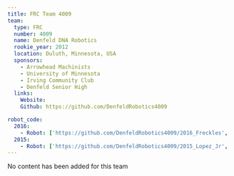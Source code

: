 ```yaml
---
title: FRC Team 4009
team:
  type: FRC
  number: 4009
  name: Denfeld DNA Robotics
  rookie_year: 2012
  location: Duluth, Minnesota, USA
  sponsors:
    - Arrowhead Machinists
    - University of Minnesota
    - Irving Community Club
    - Denfeld Senior High
  links:
    Website:
    Github: https://github.com/DenfeldRobotics4009

robot_code:
  2016:
    - Robot: ['https://github.com/DenfeldRobotics4009/2016_Freckles', 'Python']
  2015:
    - Robot: ['https://github.com/DenfeldRobotics4009/2015_Lopez_Jr', 'Python']
---
```

No content has been added for this team